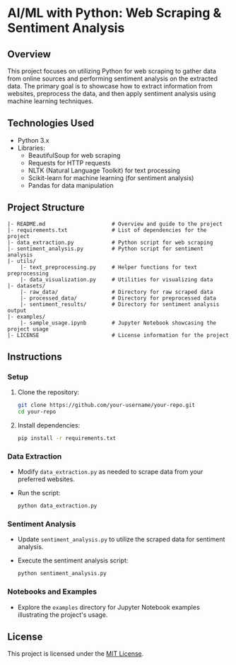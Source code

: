 

# AI/ML with Python: Web Scraping & Sentiment Analysis

## Overview

This project focuses on utilizing Python for web scraping to gather data from online sources and performing sentiment analysis on the extracted data. The primary goal is to showcase how to extract information from websites, preprocess the data, and then apply sentiment analysis using machine learning techniques.

## Technologies Used

- Python 3.x
- Libraries:
  - BeautifulSoup for web scraping
  - Requests for HTTP requests
  - NLTK (Natural Language Toolkit) for text processing
  - Scikit-learn for machine learning (for sentiment analysis)
  - Pandas for data manipulation

## Project Structure

```
|- README.md                     # Overview and guide to the project
|- requirements.txt              # List of dependencies for the project
|- data_extraction.py            # Python script for web scraping
|- sentiment_analysis.py         # Python script for sentiment analysis
|- utils/
    |- text_preprocessing.py     # Helper functions for text preprocessing
    |- data_visualization.py     # Utilities for visualizing data
|- datasets/
    |- raw_data/                 # Directory for raw scraped data
    |- processed_data/           # Directory for preprocessed data
    |- sentiment_results/        # Directory for sentiment analysis output
|- examples/
    |- sample_usage.ipynb        # Jupyter Notebook showcasing the project usage
|- LICENSE                       # License information for the project
```

## Instructions

### Setup

1. Clone the repository:

    ```bash
    git clone https://github.com/your-username/your-repo.git
    cd your-repo
    ```

2. Install dependencies:

    ```bash
    pip install -r requirements.txt
    ```

### Data Extraction

- Modify `data_extraction.py` as needed to scrape data from your preferred websites.
- Run the script:

    ```bash
    python data_extraction.py
    ```

### Sentiment Analysis

- Update `sentiment_analysis.py` to utilize the scraped data for sentiment analysis.
- Execute the sentiment analysis script:

    ```bash
    python sentiment_analysis.py
    ```

### Notebooks and Examples

- Explore the `examples` directory for Jupyter Notebook examples illustrating the project's usage.

## License

This project is licensed under the [MIT License](https://opensource.org/licenses/MIT).
